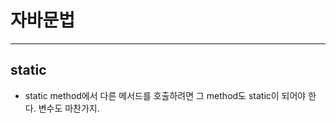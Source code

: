 # 자바문법
--------------------
## static
- static method에서 다른 메서드를 호출하려면 그 method도 static이 되어야 한다. 변수도 마찬가지.
